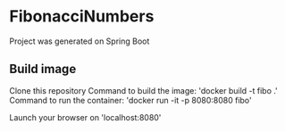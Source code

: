 # FibonacciNumbers
Project was generated on Spring Boot

## Build image

Clone this repository
Command to build the image: 'docker build -t fibo .'
Command to run the container: 'docker run -it -p 8080:8080 fibo'

Launch your browser on 'localhost:8080'

